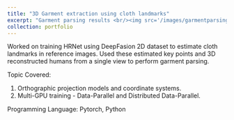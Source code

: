```yaml
---
title: "3D Garment extraction using cloth landmarks"
excerpt: "Garment parsing results <br/><img src='/images/garmentparsing.png' >" 
collection: portfolio
---
```


Worked on training HRNet using DeepFasion 2D dataset to estimate cloth landmarks in reference images. Used these estimated key points and 3D reconstructed humans from a single view to perform garment parsing.

Topic Covered: 
1. Orthographic projection models and coordinate systems.
2. Multi-GPU training - Data-Parallel and Distributed Data-Parallel.

Programming Language:
Pytorch, Python
